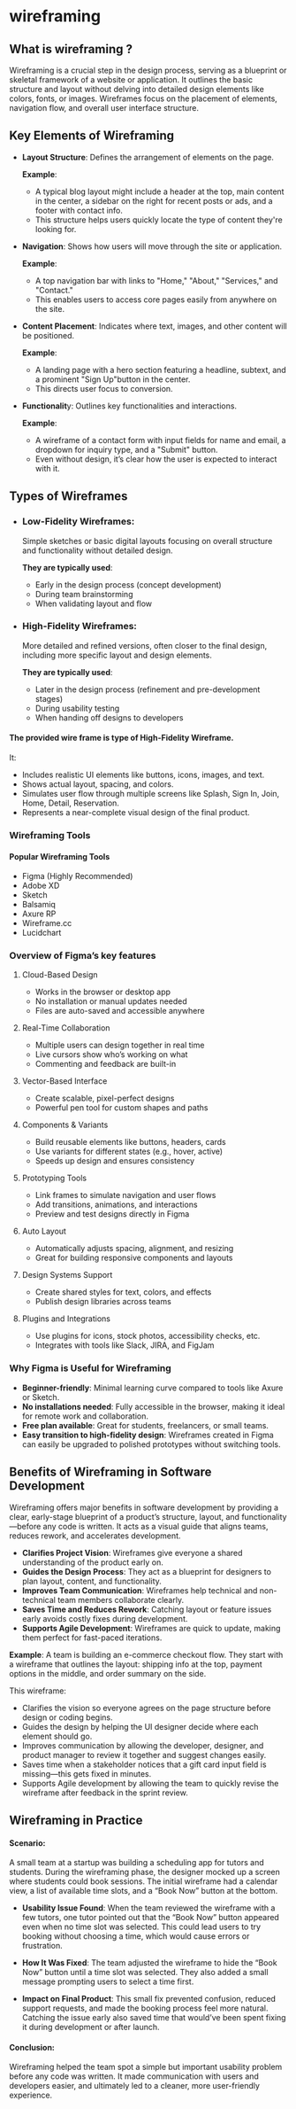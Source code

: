 # wireframing
## What is wireframing ?

Wireframing is a crucial step in the design process, serving as a blueprint or skeletal framework of a website or application. It outlines the basic structure and layout without delving into detailed design elements like colors, fonts, or images. Wireframes focus on the placement of elements, navigation flow, and overall user interface structure.

## Key Elements of Wireframing
- **Layout Structure**: Defines the arrangement of elements on the page.

  **Example**:
   - A typical blog layout might include a header at the top, main content in the center, a sidebar on the right for recent posts or ads, and a footer with contact info.
   - This structure helps users quickly locate the type of content they're looking for.

- **Navigation**: Shows how users will move through the site or application.

  **Example**:
   - A top navigation bar with links to "Home," "About," "Services," and "Contact."
   - This enables users to access core pages easily from anywhere on the site.

- **Content Placement**: Indicates where text, images, and other content will be positioned.

  **Example**:
    - A landing page with a hero section featuring a headline, subtext, and a prominent "Sign Up"button in the center.
    - This directs user focus to conversion.
    
- **Functionalit**y: Outlines key functionalities and interactions.

  **Example**:
    - A wireframe of a contact form with input fields for name and email, a dropdown for inquiry type, and a "Submit" button.
    - Even without design, it’s clear how the user is expected to interact with it.
 
## Types of Wireframes
  - ### Low-Fidelity Wireframes:
    Simple sketches or basic digital layouts focusing on overall structure and functionality without     detailed design.

    **They are typically used**:
     - Early in the design process (concept development)
     - During team brainstorming
     - When validating layout and flow

  - ### High-Fidelity Wireframes:
    More detailed and refined versions, often closer to the final design, including more specific        layout and design elements.

    **They are typically used**:
     - Later in the design process (refinement and pre-development stages)
     - During usability testing
     - When handing off designs to developers
   
#### The provided wire frame is type of **High-Fidelity Wireframe**.
It: 
- Includes realistic UI elements like buttons, icons, images, and text.
- Shows actual layout, spacing, and colors.
- Simulates user flow through multiple screens like Splash, Sign In, Join, Home, Detail, Reservation.
- Represents a near-complete visual design of the final product.

### Wireframing Tools
#### Popular Wireframing Tools
  - Figma (Highly Recommended)
  - Adobe XD
  - Sketch
  - Balsamiq
  - Axure RP
  - Wireframe.cc
  - Lucidchart

### Overview of Figma’s key features 
1. Cloud-Based Design
    - Works in the browser or desktop app
    - No installation or manual updates needed
    - Files are auto-saved and accessible anywhere
   
2. Real-Time Collaboration
    - Multiple users can design together in real time
    - Live cursors show who’s working on what
    - Commenting and feedback are built-in
3. Vector-Based Interface
    - Create scalable, pixel-perfect designs
    - Powerful pen tool for custom shapes and paths 
4. Components & Variants
    - Build reusable elements like buttons, headers, cards
    - Use variants for different states (e.g., hover, active)
    - Speeds up design and ensures consistency
5. Prototyping Tools
    - Link frames to simulate navigation and user flows
    - Add transitions, animations, and interactions
    - Preview and test designs directly in Figma
6. Auto Layout
    - Automatically adjusts spacing, alignment, and resizing
    - Great for building responsive components and layouts
    
7. Design Systems Support
    - Create shared styles for text, colors, and effects
    - Publish design libraries across teams
8. Plugins and Integrations
    - Use plugins for icons, stock photos, accessibility checks, etc.
    - Integrates with tools like Slack, JIRA, and FigJam

### Why Figma is Useful for Wireframing
   - **Beginner-friendly**: Minimal learning curve compared to tools like Axure or Sketch.
   - **No installations needed**: Fully accessible in the browser, making it ideal for remote work and collaboration.
   - **Free plan available**: Great for students, freelancers, or small teams.
   - **Easy transition to high-fidelity design**: Wireframes created in Figma can easily be upgraded to polished prototypes without switching tools.

## Benefits of Wireframing in Software Development 

Wireframing offers major benefits in software development by providing a clear, early-stage blueprint of a product’s structure, layout, and functionality—before any code is written. It acts as a visual guide that  aligns teams, reduces rework, and accelerates development.
 
- **Clarifies Project Vision**: Wireframes give everyone a shared understanding of the product early on.
- **Guides the Design Process**: They act as a blueprint for designers to plan layout, content, and functionality.
- **Improves Team Communication**: Wireframes help technical and non-technical team members collaborate clearly.
- **Saves Time and Reduces Rework**: Catching layout or feature issues early avoids costly fixes during development.
- **Supports Agile Development**: Wireframes are quick to update, making them perfect for fast-paced iterations.

**Example**: 
A team is building an e-commerce checkout flow. They start with a wireframe that outlines the layout: shipping info at the top, payment options in the middle, and order summary on the side.

This wireframe:

- Clarifies the vision so everyone agrees on the page structure before design or coding begins.
- Guides the design by helping the UI designer decide where each element should go.
- Improves communication by allowing the developer, designer, and product manager to review it together and suggest changes easily.
- Saves time when a stakeholder notices that a gift card input field is missing—this gets fixed in minutes.
- Supports Agile development by allowing the team to quickly revise the wireframe after feedback in the sprint review.   
    
## Wireframing in Practice 

#### Scenario:
A small team at a startup was building a scheduling app for tutors and students. During the wireframing phase, the designer mocked up a screen where students could book sessions. The initial wireframe had a calendar view, a list of available time slots, and a “Book Now” button at the bottom.

- **Usability Issue Found**:
When the team reviewed the wireframe with a few tutors, one tutor pointed out that the “Book Now” button appeared even when no time slot was selected. This could lead users to try booking without choosing a time, which would cause errors or frustration.

- **How It Was Fixed**:
The team adjusted the wireframe to hide the “Book Now” button until a time slot was selected. They also added a small message prompting users to select a time first.

- **Impact on Final Product**:
This small fix prevented confusion, reduced support requests, and made the booking process feel more natural. Catching the issue early also saved time that would’ve been spent fixing it during development or after launch.

#### Conclusion:
Wireframing helped the team spot a simple but important usability problem before any code was written. It made communication with users and developers easier, and ultimately led to a cleaner, more user-friendly experience.



 
 



    

   


    

    
